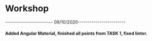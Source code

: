 # Workshop
------------------------ 09/10/2020------------------------

#### Added Angular Material, finished all points from TASK 1, fixed linter.
